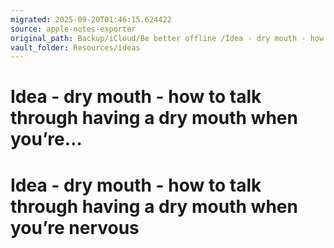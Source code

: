 ```yaml
---
migrated: 2025-09-20T01:46:15.624422
source: apple-notes-exporter
original_path: Backup/iCloud/Be better offline /Idea - dry mouth - how to talk through having a dry mouth when you’re….md
vault_folder: Resources/ideas
---
```

# Idea - dry mouth - how to talk through having a dry mouth when you’re…

# Idea - dry mouth - how to talk through having a dry mouth when you’re nervous 
